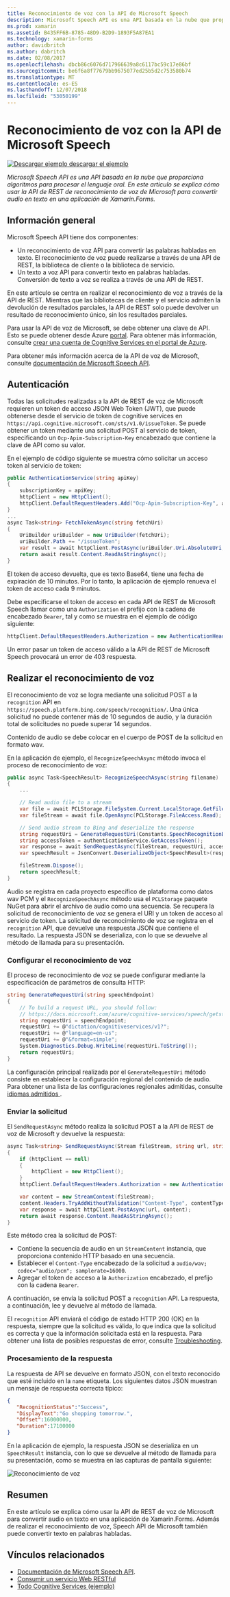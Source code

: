 ```yaml
---
title: Reconocimiento de voz con la API de Microsoft Speech
description: Microsoft Speech API es una API basada en la nube que proporciona algoritmos para procesar el lenguaje oral. En este artículo se explica cómo usar la API de REST de reconocimiento de voz de Microsoft para convertir audio en texto en una aplicación de Xamarin.Forms.
ms.prod: xamarin
ms.assetid: B435FF6B-8785-48D9-B2D9-1893F5A87EA1
ms.technology: xamarin-forms
author: davidbritch
ms.author: dabritch
ms.date: 02/08/2017
ms.openlocfilehash: dbcb86c6076d717966639a8c6117bc59c17e86bf
ms.sourcegitcommit: be6f6a8f77679bb9675077ed25b5d2c753580b74
ms.translationtype: MT
ms.contentlocale: es-ES
ms.lasthandoff: 12/07/2018
ms.locfileid: "53050199"
---
```

# <a name="speech-recognition-using-the-microsoft-speech-api"></a>Reconocimiento de voz con la API de Microsoft Speech

[![Descargar ejemplo](~/media/shared/download.png) descargar el ejemplo](https://developer.xamarin.com/samples/xamarin-forms/WebServices/TodoCognitiveServices/)

_Microsoft Speech API es una API basada en la nube que proporciona algoritmos para procesar el lenguaje oral. En este artículo se explica cómo usar la API de REST de reconocimiento de voz de Microsoft para convertir audio en texto en una aplicación de Xamarin.Forms._

## <a name="overview"></a>Información general

Microsoft Speech API tiene dos componentes:

- Un reconocimiento de voz API para convertir las palabras habladas en texto. El reconocimiento de voz puede realizarse a través de una API de REST, la biblioteca de cliente o la biblioteca de servicio.
- Un texto a voz API para convertir texto en palabras habladas. Conversión de texto a voz se realiza a través de una API de REST.

En este artículo se centra en realizar el reconocimiento de voz a través de la API de REST. Mientras que las bibliotecas de cliente y el servicio admiten la devolución de resultados parciales, la API de REST solo puede devolver un resultado de reconocimiento único, sin los resultados parciales.

Para usar la API de voz de Microsoft, se debe obtener una clave de API. Esto se puede obtener desde Azure [portal](https://portal.azure.com/). Para obtener más información, consulte [crear una cuenta de Cognitive Services en el portal de Azure](/azure/cognitive-services/cognitive-services-apis-create-account).

Para obtener más información acerca de la API de voz de Microsoft, consulte [documentación de Microsoft Speech API](/azure/cognitive-services/speech/home/).

## <a name="authentication"></a>Autenticación

Todas las solicitudes realizadas a la API de REST de voz de Microsoft requieren un token de acceso JSON Web Token (JWT), que puede obtenerse desde el servicio de token de cognitive services en `https://api.cognitive.microsoft.com/sts/v1.0/issueToken`. Se puede obtener un token mediante una solicitud POST al servicio de token, especificando un `Ocp-Apim-Subscription-Key` encabezado que contiene la clave de API como su valor.

En el ejemplo de código siguiente se muestra cómo solicitar un acceso token al servicio de token:

```csharp
public AuthenticationService(string apiKey)
{
    subscriptionKey = apiKey;
    httpClient = new HttpClient();
    httpClient.DefaultRequestHeaders.Add("Ocp-Apim-Subscription-Key", apiKey);
}
...
async Task<string> FetchTokenAsync(string fetchUri)
{
    UriBuilder uriBuilder = new UriBuilder(fetchUri);
    uriBuilder.Path += "/issueToken";
    var result = await httpClient.PostAsync(uriBuilder.Uri.AbsoluteUri, null);
    return await result.Content.ReadAsStringAsync();
}
```

El token de acceso devuelta, que es texto Base64, tiene una fecha de expiración de 10 minutos. Por lo tanto, la aplicación de ejemplo renueva el token de acceso cada 9 minutos.

Debe especificarse el token de acceso en cada API de REST de Microsoft Speech llamar como una `Authorization` el prefijo con la cadena de encabezado `Bearer`, tal y como se muestra en el ejemplo de código siguiente:

```csharp
httpClient.DefaultRequestHeaders.Authorization = new AuthenticationHeaderValue("Bearer", bearerToken);
```

Un error pasar un token de acceso válido a la API de REST de Microsoft Speech provocará un error de 403 respuesta.

## <a name="performing-speech-recognition"></a>Realizar el reconocimiento de voz

El reconocimiento de voz se logra mediante una solicitud POST a la `recognition` API en `https://speech.platform.bing.com/speech/recognition/`. Una única solicitud no puede contener más de 10 segundos de audio, y la duración total de solicitudes no puede superar 14 segundos.

Contenido de audio se debe colocar en el cuerpo de POST de la solicitud en formato wav.

En la aplicación de ejemplo, el `RecognizeSpeechAsync` método invoca el proceso de reconocimiento de voz:

```csharp
public async Task<SpeechResult> RecognizeSpeechAsync(string filename)
{
    ...

    // Read audio file to a stream
    var file = await PCLStorage.FileSystem.Current.LocalStorage.GetFileAsync(filename);
    var fileStream = await file.OpenAsync(PCLStorage.FileAccess.Read);

    // Send audio stream to Bing and deserialize the response
    string requestUri = GenerateRequestUri(Constants.SpeechRecognitionEndpoint);
    string accessToken = authenticationService.GetAccessToken();
    var response = await SendRequestAsync(fileStream, requestUri, accessToken, Constants.AudioContentType);
    var speechResult = JsonConvert.DeserializeObject<SpeechResult>(response);

    fileStream.Dispose();
    return speechResult;
}
```

Audio se registra en cada proyecto específico de plataforma como datos wav PCM y el `RecognizeSpeechAsync` método usa el `PCLStorage` paquete NuGet para abrir el archivo de audio como una secuencia. Se recupera la solicitud de reconocimiento de voz se genera el URI y un token de acceso al servicio de token. La solicitud de reconocimiento de voz se registra en el `recognition` API, que devuelve una respuesta JSON que contiene el resultado. La respuesta JSON se deserializa, con lo que se devuelve al método de llamada para su presentación.

### <a name="configuring-speech-recognition"></a>Configurar el reconocimiento de voz

El proceso de reconocimiento de voz se puede configurar mediante la especificación de parámetros de consulta HTTP:

```csharp
string GenerateRequestUri(string speechEndpoint)
{
    // To build a request URL, you should follow:
    // https://docs.microsoft.com/azure/cognitive-services/speech/getstarted/getstartedrest
    string requestUri = speechEndpoint;
    requestUri += @"dictation/cognitiveservices/v1?";
    requestUri += @"language=en-us";
    requestUri += @"&format=simple";
    System.Diagnostics.Debug.WriteLine(requestUri.ToString());
    return requestUri;
}
```

La configuración principal realizada por el `GenerateRequestUri` método consiste en establecer la configuración regional del contenido de audio. Para obtener una lista de las configuraciones regionales admitidas, consulte [idiomas admitidos ](/azure/cognitive-services/speech/api-reference-rest/supportedlanguages/).

### <a name="sending-the-request"></a>Enviar la solicitud

El `SendRequestAsync` método realiza la solicitud POST a la API de REST de voz de Microsoft y devuelve la respuesta:

```csharp
async Task<string> SendRequestAsync(Stream fileStream, string url, string bearerToken, string contentType)
{
    if (httpClient == null)
    {
        httpClient = new HttpClient();
    }
    httpClient.DefaultRequestHeaders.Authorization = new AuthenticationHeaderValue("Bearer", bearerToken);

    var content = new StreamContent(fileStream);
    content.Headers.TryAddWithoutValidation("Content-Type", contentType);
    var response = await httpClient.PostAsync(url, content);
    return await response.Content.ReadAsStringAsync();
}
```

Este método crea la solicitud de POST:

- Contiene la secuencia de audio en un `StreamContent` instancia, que proporciona contenido HTTP basado en una secuencia.
- Establecer el `Content-Type` encabezado de la solicitud a `audio/wav; codec="audio/pcm"; samplerate=16000`.
- Agregar el token de acceso a la `Authorization` encabezado, el prefijo con la cadena `Bearer`.

A continuación, se envía la solicitud POST a `recognition` API. La respuesta, a continuación, lee y devuelve al método de llamada.

El `recognition` API enviará el código de estado HTTP 200 (OK) en la respuesta, siempre que la solicitud es válida, lo que indica que la solicitud es correcta y que la información solicitada está en la respuesta. Para obtener una lista de posibles respuestas de error, consulte [Troubleshooting](/azure/cognitive-services/speech/troubleshooting).

### <a name="processing-the-response"></a>Procesamiento de la respuesta

La respuesta de API se devuelve en formato JSON, con el texto reconocido que esté incluido en la `name` etiqueta. Los siguientes datos JSON muestran un mensaje de respuesta correcta típico:

```json
{  
   "RecognitionStatus":"Success",
   "DisplayText":"Go shopping tomorrow.",
   "Offset":16000000,
   "Duration":17100000
}
```

En la aplicación de ejemplo, la respuesta JSON se deserializa en un `SpeechResult` instancia, con lo que se devuelve al método de llamada para su presentación, como se muestra en las capturas de pantalla siguiente:

![](speech-recognition-images/speech-recognition.png "Reconocimiento de voz")

## <a name="summary"></a>Resumen

En este artículo se explica cómo usar la API de REST de voz de Microsoft para convertir audio en texto en una aplicación de Xamarin.Forms. Además de realizar el reconocimiento de voz, Speech API de Microsoft también puede convertir texto en palabras habladas.

## <a name="related-links"></a>Vínculos relacionados

- [Documentación de Microsoft Speech API](/azure/cognitive-services/speech/home/).
- [Consumir un servicio Web RESTful](~/xamarin-forms/data-cloud/consuming/rest.md)
- [Todo Cognitive Services (ejemplo)](https://developer.xamarin.com/samples/xamarin-forms/WebServices/TodoCognitiveServices/)
